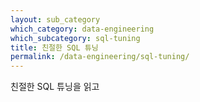 ```yaml
---
layout: sub_category
which_category: data-engineering
which_subcategory: sql-tuning
title: 친절한 SQL 튜닝
permalink: /data-engineering/sql-tuning/
---
```


친절한 SQL 튜닝을 읽고
